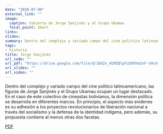 ```yaml
---
date: "2020-07-08"
external_link: ""
image:
  caption: Cubierta de Jorge Sanjinés y el Grupo Ukamau
  focal_point: Smart
links: 
slides: 
summary: Dentro del complejo y variado campo del cine político latinoamericano, las figuras de Jorge Sanjinés y el Grupo Ukamau ocupan un lugar destacado.
tags:
- historia
title: Jorge Sanjinés  
url_code: ""
url_pdf: "https://drive.google.com/file/d/18d2v_HiMZQlpFzE0OYm2xF-tHv3yeF-E/view?usp=sharing"
url_slides: ""
url_video: ""
---
```


Dentro del complejo y variado campo del cine político latinoamericano, las figuras de Jorge Sanjinés y el Grupo Ukamau ocupan un lugar destacado. En el caso de este colectivo de cineastas bolivianos, la dimensión política se desarrolla en diferentes marcos. En principio, el aspecto más evidenes es su adhesión a los proyectos revolucionarios de liberación nacional a través del socialismo y la defensa de la identidad indígena, pero además, su propuesta contiene al menos otras dos facetas. 

<div class="btn-links mb-3">
<a class="btn btn-outline-primary my-1 mr-1" href="https://drive.google.com/file/d/18d2v_HiMZQlpFzE0OYm2xF-tHv3yeF-E/view?usp=sharing" target="_blank" rel="noopener">
  PDF
</a>
</div>